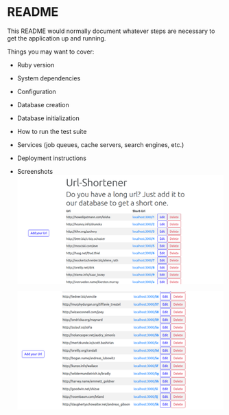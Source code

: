 # README

This README would normally document whatever steps are necessary to get the
application up and running.

Things you may want to cover:

* Ruby version

* System dependencies

* Configuration

* Database creation

* Database initialization

* How to run the test suite

* Services (job queues, cache servers, search engines, etc.)

* Deployment instructions

* Screenshots
  ![](2018-12-08-15-38-33.png)

  ![](2018-12-08-15-39-27.png)
  
